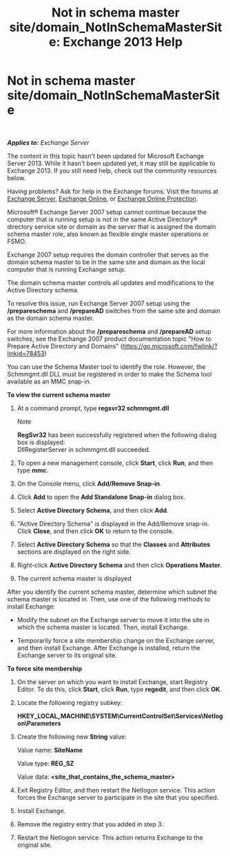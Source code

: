 ﻿---
title: 'Not in schema master site/domain_NotInSchemaMasterSite: Exchange 2013 Help'
TOCTitle: Not in schema master site/domain_NotInSchemaMasterSite
ms:assetid: 3aafd22a-d0f0-4120-a325-886fb2eb43ef
ms:mtpsurl: https://technet.microsoft.com/en-us/library/ms.exch.setupreadiness.notinschemamastersite(v=EXCHG.150)
ms:contentKeyID: 46628868
ms.date: 12/09/2016
mtps_version: v=EXCHG.150
---

# Not in schema master site/domain\_NotInSchemaMasterSite

 

_**Applies to:** Exchange Server_


The content in this topic hasn't been updated for Microsoft Exchange Server 2013. While it hasn't been updated yet, it may still be applicable to Exchange 2013. If you still need help, check out the community resources below.

Having problems? Ask for help in the Exchange forums. Visit the forums at [Exchange Server](https://go.microsoft.com/fwlink/p/?linkid=60612), [Exchange Online](https://go.microsoft.com/fwlink/p/?linkid=267542), or [Exchange Online Protection](https://go.microsoft.com/fwlink/p/?linkid=285351).

Microsoft® Exchange Server 2007 setup cannot continue because the computer that is running setup is not in the same Active Directory® directory service site or domain as the server that is assigned the domain schema master role, also known as flexible single master operations or FSMO.

Exchange 2007 setup requires the domain controller that serves as the domain schema master to be in the same site and domain as the local computer that is running Exchange setup.

The domain schema master controls all updates and modifications to the Active Directory schema.

To resolve this issue, run Exchange Server 2007 setup using the **/prepareschema** and **/prepareAD** switches from the same site and domain as the domain schema master.

For more information about the **/prepareschema** and **/prepareAD** setup switches, see the Exchange 2007 product documentation topic "How to Prepare Active Directory and Domains" (<https://go.microsoft.com/fwlink/?linkid=78453>)

You can use the Schema Master tool to identify the role. However, the Schmmgmt.dll DLL must be registered in order to make the Schema tool available as an MMC snap-in.

**To view the current schema master**

1.  At a command prompt, type **regsvr32 schmmgmt.dll**
    

    > [!NOTE]
    > <STRONG>RegSvr32</STRONG> has been successfully registered when the following dialog box is displayed:<BR>DllRegisterServer in schmmgmt.dll succeeded.



2.  To open a new management console, click **Start**, click **Run**, and then type **mmc**.

3.  On the Console menu, click **Add/Remove Snap-in**.

4.  Click **Add** to open the **Add Standalone Snap-in** dialog box.

5.  Select **Active Directory Schema**, and then click **Add**.

6.  "Active Directory Schema" is displayed in the Add/Remove snap-in. Click **Close**, and then click **OK** to return to the console.

7.  Select **Active Directory Schema** so that the **Classes** and **Attributes** sections are displayed on the right side.

8.  Right-click **Active Directory Schema** and then click **Operations Master**.

9.  The current schema master is displayed

After you identify the current schema master, determine which subnet the schema master is located in. Then, use one of the following methods to install Exchange:

  - Modify the subnet on the Exchange server to move it into the site in which the schema master is located. Then, install Exchange.

  - Temporarily force a site membership change on the Exchange server, and then install Exchange. After Exchange is installed, return the Exchange server to its original site.

**To force site membership**

1.  On the server on which you want to install Exchange, start Registry Editor. To do this, click **Start**, click **Run**, type **regedit**, and then click **OK**.

2.  Locate the following registry subkey:
    
    **HKEY\_LOCAL\_MACHINE\\SYSTEM\\CurrentControlSet\\Services\\Netlogon\\Parameters**

3.  Create the following new **String** value:
    
    Value name: **SiteName**
    
    Value type: **REG\_SZ**
    
    Value data: **\<site\_that\_contains\_the\_schema\_master\>**

4.  Exit Registry Editor, and then restart the Netlogon service. This action forces the Exchange server to participate in the site that you specified.

5.  Install Exchange.

6.  Remove the registry entry that you added in step 3.

7.  Restart the Netlogon service. This action returns Exchange to the original site.


